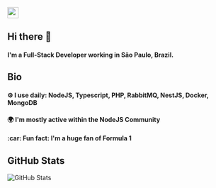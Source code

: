 <p>
    <a href="https://www.linkedin.com/in/marcelo-alberico-macedo-23639630/">
        <img src="https://img.shields.io/badge/linkedin-%230077B5.svg?&style=for-the-badge&logo=linkedin&logoColor=white" height=25>
    </a> 
</p>

<h2>Hi there 👋</h2>
<h4>I'm a Full-Stack Developer working in São Paulo, Brazil.</h4>

<h2>Bio</h2>
<h4>⚙️ I use daily: NodeJS, Typescript, PHP, RabbitMQ, NestJS, Docker, MongoDB</h4>
<h4>🌍 I'm mostly active within the NodeJS Community</h4>
<h4>:car: Fun fact: I'm a huge fan of Formula 1</h4>

<h2>GitHub Stats</h2>
<p><img src="https://github-readme-stats.vercel.app/api?username=marcelo3macedo&amp;show_icons=true" alt="GitHub Stats"></p>
